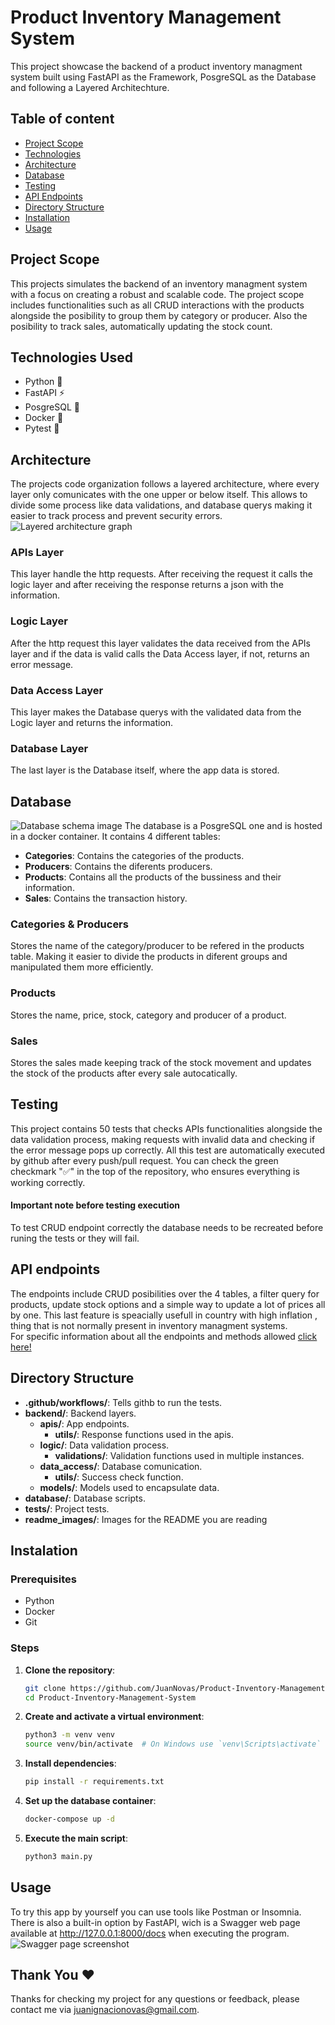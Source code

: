 # Product Inventory Management System
This project showcase the backend of a product inventory managment system built using FastAPI as the Framework, PosgreSQL as the Database and following a Layered Architechture.

## Table of content
- [Project Scope](#project-scope)
- [Technologies](#technologies-used)
- [Architecture](#architecture)
- [Database](#database)
- [Testing](#testing)
- [API Endpoints](#api-endpoints)
- [Directory Structure](#directory-structure)
- [Installation](#installation)
- [Usage](#usage)

## Project Scope
This projects simulates the backend of an inventory managment system with a focus on creating a robust and scalable code. The project scope includes functionalities such as all CRUD interactions with the products alongside the posibility to group them by category or producer. Also the posibility to track sales, automatically updating the stock count. 

## Technologies Used
- Python 🐍
- FastAPI ⚡
- PosgreSQL 🐘
- Docker 🐋
- Pytest 🧪

## Architecture
The projects code organization follows a layered architecture, where every layer only comunicates with the one upper or below itself. This allows to divide some process like data validations, and database querys making it easier to track process and prevent security errors.
![Layered architecture graph](readme_images/architecture_graph.png)
### APIs Layer
This layer handle the http requests. After receiving the request it calls the logic layer and after receiving the response returns a json with the information.
### Logic Layer
After the http request this layer validates the data received from the APIs layer and if the data is valid calls the Data Access layer, if not, returns an error message.
### Data Access Layer
This layer makes the Database querys with the validated data from the Logic layer and returns the information.
### Database Layer
The last layer is the Database itself, where the app data is stored.

## Database
![Database schema image](readme_images/database_schema.JPG)
The database is a PosgreSQL one and is hosted in a docker container. It contains 4 different tables:
- **Categories**: Contains the categories of the products.
- **Producers**: Contains the diferents producers.
- **Products**: Contains all the products of the bussiness and their information.
- **Sales**: Contains the transaction history.

### Categories & Producers
Stores the name of the category/producer to be refered in the products table. Making it easier to divide the products in diferent groups and manipulated them more efficiently.
### Products
Stores the name, price, stock, category and producer of a product. 
### Sales
Stores the sales made keeping track of the stock movement and updates the stock of the products after every sale autocatically.

## Testing
This project contains 50 tests that checks APIs functionalities alongside the data validation process, making requests with invalid data and checking if the error message pops up correctly. All this test are automatically executed by github after every push/pull request. You can check the green checkmark "✅" in the top of the repository, who ensures everything is working correctly.
#### Important note before testing execution
To test CRUD endpoint correctly the database needs to be recreated before runing the tests or they will fail.

## API endpoints
The endpoints include CRUD posibilities over the 4 tables, a filter query for products,  update stock options and a simple way to update a lot of prices all by one. This last feature is speacially usefull in country with high inflation , thing that is not normally present in inventory managment systems.  
For specific information about all the endpoints and methods allowed [click here!](endpoints_documentation.md)

## Directory Structure

- **.github/workflows/**: Tells githb to run the tests.
- **backend/**: Backend layers.
    - **apis/**: App endpoints.
        - **utils/**: Response functions used in the apis.
    - **logic/**: Data validation process.
        - **validations/**: Validation functions used in multiple instances.
    - **data_access/**: Database comunication.
        - **utils/**: Success check function.
    - **models/**: Models used to encapsulate data.
- **database/**: Database scripts.
- **tests/**: Project tests.
- **readme_images/**: Images for the README you are reading

## Instalation

### Prerequisites

- Python
- Docker
- Git

### Steps

1. **Clone the repository**:
    ```bash
    git clone https://github.com/JuanNovas/Product-Inventory-Management-System.git
    cd Product-Inventory-Management-System
    ```
2. **Create and activate a virtual environment**:
    ```bash
    python3 -m venv venv
    source venv/bin/activate  # On Windows use `venv\Scripts\activate`
    ```
3. **Install dependencies**:
    ```bash
    pip install -r requirements.txt
    ```
4. **Set up the database container**:
    ```bash
    docker-compose up -d
    ```
5. **Execute the main script**:
    ```bash
    python3 main.py
    ```

## Usage
To try this app by yourself you can use tools like Postman or Insomnia. There is also a built-in option by FastAPI, wich is a Swagger web page available at http://127.0.0.1:8000/docs when executing the program.
![Swagger page screenshot](readme_images/swagger_screenshot.JPG)

## Thank You ❤️

Thanks for checking my project for any questions or feedback, please contact me via [juanignacionovas@gmail.com](mailto:juanignacionovas@gmail.com).
